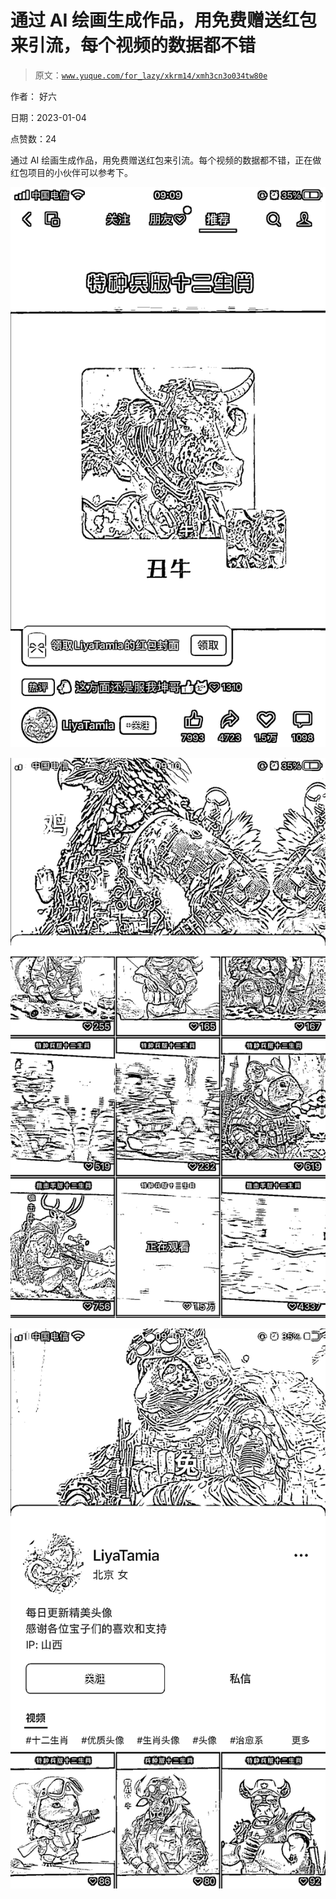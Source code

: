 # 通过 AI 绘画生成作品，用免费赠送红包来引流，每个视频的数据都不错

> 原文：[`www.yuque.com/for_lazy/xkrm14/xmh3cn3o034tw80e`](https://www.yuque.com/for_lazy/xkrm14/xmh3cn3o034tw80e)

作者： 好六 

日期：2023-01-04 

点赞数：24 

通过 AI 绘画生成作品，用免费赠送红包来引流。每个视频的数据都不错，正在做红包项目的小伙伴可以参考下。 

![](img/2560bff1e559cc12ca0dfc2b2dceb52b.png) 

![](img/0dc4423987a6db28ede38bbefc14f0bf.png) 

![](img/330e76274afb979ceb32936a1cf52ff3.png) 

